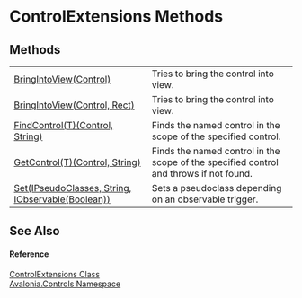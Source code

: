 # ControlExtensions Methods




## Methods
<table>
<tr>
<td><a href="M_Avalonia_Controls_ControlExtensions_BringIntoView_1">BringIntoView(Control)</a></td>
<td>Tries to bring the control into view.</td>
</tr>
<tr>
<td><a href="M_Avalonia_Controls_ControlExtensions_BringIntoView">BringIntoView(Control, Rect)</a></td>
<td>Tries to bring the control into view.</td>
</tr>
<tr>
<td><a href="M_Avalonia_Controls_ControlExtensions_FindControl__1">FindControl(T)(Control, String)</a></td>
<td>Finds the named control in the scope of the specified control.</td>
</tr>
<tr>
<td><a href="M_Avalonia_Controls_ControlExtensions_GetControl__1">GetControl(T)(Control, String)</a></td>
<td>Finds the named control in the scope of the specified control and throws if not found.</td>
</tr>
<tr>
<td><a href="M_Avalonia_Controls_ControlExtensions_Set">Set(IPseudoClasses, String, IObservable(Boolean))</a></td>
<td>Sets a pseudoclass depending on an observable trigger.</td>
</tr>
</table>

## See Also


#### Reference
<a href="T_Avalonia_Controls_ControlExtensions">ControlExtensions Class</a>  
<a href="N_Avalonia_Controls">Avalonia.Controls Namespace</a>  

